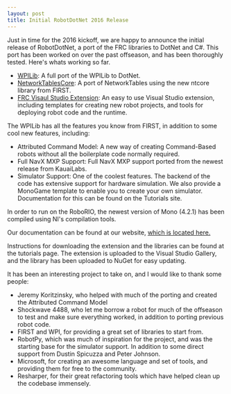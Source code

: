```yaml
---
layout: post
title: Initial RobotDotNet 2016 Release
---
```


Just in time for the 2016 kickoff, we are happy to announce the initial release of RobotDotNet, a port of the FRC libraries to DotNet and C#. This port has been worked on over the past offseason, and has been thoroughly tested. Here's whats working so far.


* [WPILib](https://github.com/robotdotnet/WPILib): A full port of the WPILib to DotNet. 
* [NetworkTablesCore](https://github.com/robotdotnet/NetworkTablesCore): A port of NetworkTables using the new ntcore library from FIRST.
* [FRC Visaul Studio Extension](https://github.com/robotdotnet/FRC-Extension): An easy to use Visual Studio extension, including templates for creating new robot projects, and tools for deploying robot code and the runtime.


The WPILib has all the features you know from FIRST, in addition to some cool new features, including:

* Attributed Command Model: A new way of creating Command-Based robots without all the boilerplate code normally required.
* Full NavX MXP Support: Full NavX MXP support ported from the newest release from KauaiLabs.
* Simulator Support: One of the coolest features. The backend of the code has extensive support for hardware simulation. We also provide a MonoGame template to enable you to create your own simulator. Documentation for this can be found on the Tutorials site.


In order to run on the RoboRIO, the newest version of Mono (4.2.1) has been compiled using NI's compilation tools.

Our documentation can be found at our website, [which is located here.](http://robotdotnet.github.io/Documentation/API/index.html)

Instructions for downloading the extension and the libraries can be found at the tutorials page. The extension is uploaded to the Visual Studio Gallery, and the library has been uploaded to NuGet for easy updating. 

It has been an interesting project to take on, and I would like to thank some people:

* Jeremy Koritzinsky, who helped with much of the porting and created the Attributed Command Model
* Shockwave 4488, who let me borrow a robot for much of the offseason to test and make sure everything worked, in addition to porting previous robot code.
* FIRST and WPI, for providing a great set of libraries to start from.
* RobotPy, which was much of inspiration for the project, and was the starting base for the simulator support. In addition to some direct support from Dustin Spicuzza and Peter Johnson.
* Microsoft, for creating an awesome language and set of tools, and providing them for free to the community.
* Resharper, for their great refactoring tools which have helped clean up the codebase immensely.